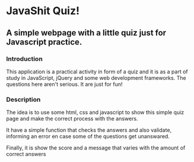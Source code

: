 # JavaShit Quiz!  
## A simple webpage with a little quiz just for Javascript practice.  

### Introduction   
This application is a practical activity in form of a quiz and it is as a part of study in JavaScript, jQuery and some web development frameworks. The questions here aren't serious. It are just for fun!   

### Description   
The idea is to use some html, css and javascript to show this simple quiz page and make the correct process with the answers.   

It have a simple function that checks the answers and also validate, informing an error en case some of the questions get unanswared.   

Finally, it is show the score and a message that varies with the amount of correct answers